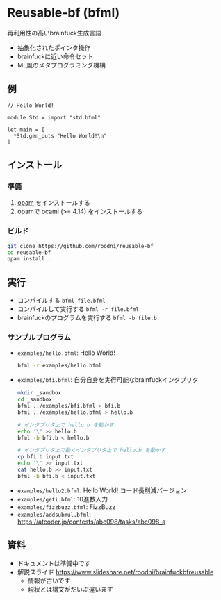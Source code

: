 # Reusable-bf (bfml)

再利用性の高いbrainfuck生成言語
- 抽象化されたポインタ操作
- brainfuckに近い命令セット
- ML風のメタプログラミング機構

## 例

```
// Hello World!

module Std = import "std.bfml"

let main = [
  *Std:gen_puts "Hello World!\n"
]
```

## インストール

### 準備
1. [opam](https://opam.ocaml.org/) をインストールする
2. opamで ocaml (>= 4.14) をインストールする

### ビルド
```sh
git clone https://github.com/roodni/reusable-bf
cd reusable-bf
opam install .
```

## 実行

* コンパイルする `bfml file.bfml`
* コンパイルして実行する `bfml -r file.bfml`
* brainfuckのプログラムを実行する `bfml -b file.b`

### サンプルプログラム

* `examples/hello.bfml`: Hello World!
  ```sh
  bfml -r examples/hello.bfml
  ```
* `examples/bfi.bfml`: 自分自身を実行可能なbrainfuckインタプリタ
  ```sh
  mkdir _sandbox
  cd _sandbox
  bfml ../examples/bfi.bfml > bfi.b
  bfml ../examples/hello.bfml > hello.b

  # インタプリタ上で hello.b を動かす
  echo '\' >> hello.b
  bfml -b bfi.b < hello.b

  # インタプリタ上で動くインタプリタ上で hello.b を動かす
  cp bfi.b input.txt
  echo '\' >> input.txt
  cat hello.b >> input.txt
  bfml -b bfi.b < input.txt
  ```
* `examples/hello2.bfml`: Hello World! コード長削減バージョン
* `examples/geti.bfml`: 10進数入力
* `examples/fizzbuzz.bfml`: FizzBuzz
* `examples/addsubmul.bfml`: https://atcoder.jp/contests/abc098/tasks/abc098_a


## 資料
* ドキュメントは準備中です
* 解説スライド https://www.slideshare.net/roodni/brainfuckbfreusable
  * 情報が古いです
  * 現状とは構文がだいぶ違います

<!--
### 負のセルに関する注意
bf-reusableは`$alloc`で確保されたセルに対して以下の操作
* ゼロ初期化 (`[-]`)
* ムーブ (`[->>+<<]` など)

を必要に応じて自動挿入します。

これらの操作は、処理系によっては、セルの中身が負である場合にエラーや無限ループを引き起こす可能性があります。以下の事項に留意することで、セルの中身が一時的に負になるようなプログラムを動作させられます。
* `$alloc`のスコープの終わりの時点でセルの中身を非負にする。
* インデックスシフト文 (`> a@i` `< a@i`) の時点でセルの中身を非負にする。

```
(* 例 *)
$alloc { x }

, x
- x 'A'

? x
  [ (* 入力された文字は A でない *) ]
  [ (* 入力された文字は A である *) ]

+ x 'A'  (* 非負になるように足す *)
```

-->